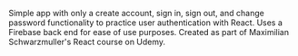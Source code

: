 Simple app with only a create account, sign in, sign out, and change password functionality to practice user authentication with React.
Uses a Firebase back end for ease of use purposes.
Created as part of Maximilian Schwarzmuller's React course on Udemy.
